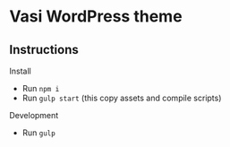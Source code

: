 # Vasi WordPress theme

## Instructions

Install
 - Run `npm i`
 - Run `gulp start` (this copy assets and compile scripts)

 Development
  - Run `gulp`

